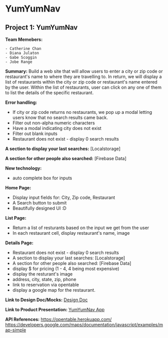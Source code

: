 # YumYumNav


## Project 1: YumYumNav

**Team Memebers:**
```
- Catherine Chan 
- Diana Julaton
- Gabe Scoggin 
- Jobe Range
```

**Summary:**
Build a web site that will allow users to enter a city or zip code or restaurant's name to where they are travelling to.  In return, we will display a list of restaurants within the city or zip code or restaurant's name entered by the user.  Within the list of restaurants, user can click on any one of them to list the details of the specific restaurant.<br>

**Error handling:**
- If city or zip code returns no restaurants, we pop up a modal letting users know that no search results came back.
- Filter out non-alpha numeric characters
- Have a modal indicating city does not exist
- Filter out blank inputs
- Restaurant does not exist - display 0 search results

**A section to display your last searches:**
[Localstorage]<br>

**A section for other people also searched:**
[Firebase Data]<br>

**New technology:**
- auto complete box for inputs<br>

**Home Page:**
- Display input fields for: City, Zip code, Restaurant
- A Search button to submit
- Beautifully designed UI  :D

**List Page:**
- Return a list of resturants based on the input we get from the user
- In each restaurant cell, display restaurant's name, image

**Details Page:**
- Restaurant does not exist - display 0 search results
- A section to display your last searches:
[Localstorage]<br>
- A section for other people also searched:
[Firebase Data]<br>
- display $ for pricing (1 - 4, 4 being most expensive)
- display the resturant's image
- address, city, state, zip, phone 
- link to reservation via opentable
- display a google map for the restaurant.

**Link to Design Doc/Mocks:**
[Design Doc](https://docs.google.com/document/d/12pxr3jAcZ2QpY7Uc72rDMMf4BtPA5D7UMtfCCp1IS48)

**Link to Product Presentation:** [YumYumNav App](https://docs.google.com/presentation/d/1_KqoKwgcoiCMJ4I26p2Yy8659SRI-9JbixPy80r0keM/edit#slide=id.gc6f80d1ff_0_0)

**API References:**
https://opentable.herokuapp.com/<br>
https://developers.google.com/maps/documentation/javascript/examples/map-simple

